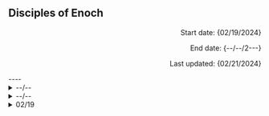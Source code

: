 **Disciples of Enoch**
----

<p align="right">
 Start date: {02/19/2024}
</p>
<p align="right">
 End date: {--/--/2---}
</p>
<p align="right">
 Last updated: {02/21/2024}
</p>
----

<details>
 <summary>--/--</summary>
  <p>

+ [Luke J. Dale](https://docs.google.com/document/d/16dy1Sg7i7Ij8CriwtHQRsXgeQp8rDHnbjaVVw1kTl9Y/edit?usp=sharing), replaced by [Sinclair L(ynch). Anderson](https://docs.google.com)
   
  </p>
</details>

<details>
 <summary>--/--</summary>
  <p>

+ [Ariel M(orris). Roux](link), exterminated
   
  </p>
</details>

<details>
 <summary>02/19</summary>
  <p>

+ [Michael J(ohnson). Ford](link), you will never sing again
   
  </p>
</details>

